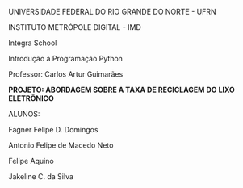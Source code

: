 UNIVERSIDADE FEDERAL DO RIO GRANDE DO NORTE - UFRN

INSTITUTO METRÓPOLE DIGITAL - IMD

Integra School

Introdução à Programação Python

Professor: Carlos Artur Guimarães

**PROJETO: ABORDAGEM SOBRE A TAXA DE RECICLAGEM DO LIXO ELETRÔNICO**

ALUNOS:

Fagner Felipe D. Domingos

Antonio Felipe de Macedo Neto

Felipe Aquino

Jakeline C. da Silva
